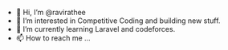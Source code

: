 - 👋 Hi, I’m @ravirathee
- 👀 I’m interested in Competitive Coding and building new stuff.
- 🌱 I’m currently learning Laravel and codeforces.
- 📫 How to reach me ...

<!---
ravirathee/ravirathee is a ✨ special ✨ repository because its `README.md` (this file) appears on your GitHub profile.
You can click the Preview link to take a look at your changes.
--->
